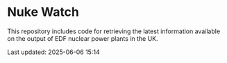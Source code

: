 # Nuke Watch

This repository includes code for retrieving the latest information available on the output of EDF nuclear power plants in the UK.

Last updated: 2025-06-06 15:14